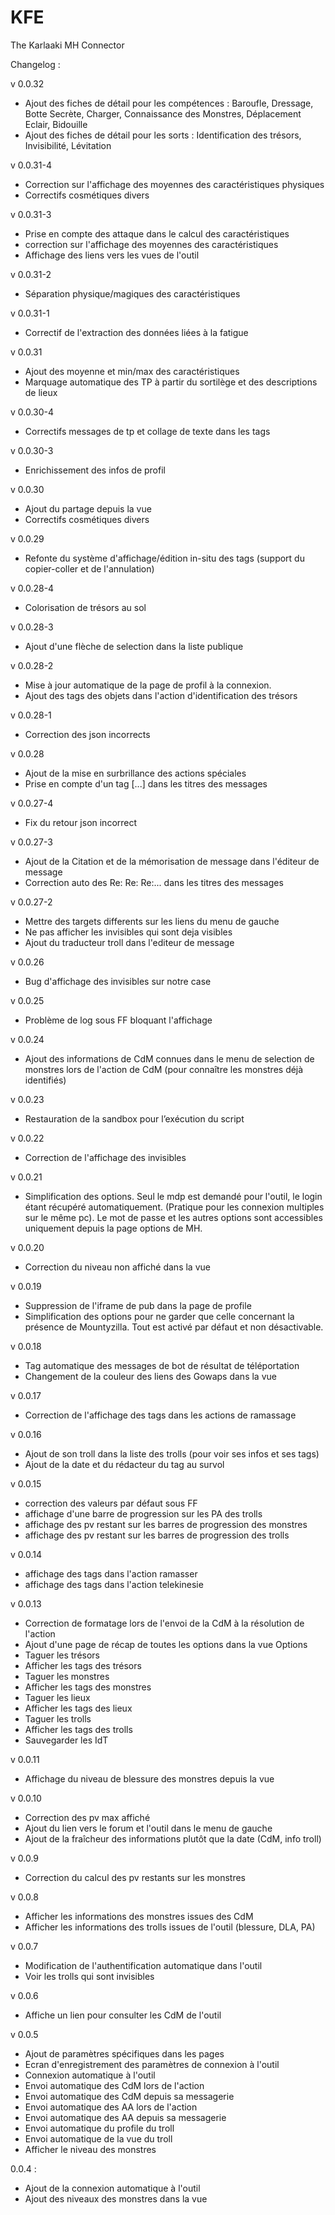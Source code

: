 KFE
===

The Karlaaki MH Connector


Changelog :

v 0.0.32
- Ajout des fiches de détail pour les compétences : Baroufle, Dressage, Botte Secrète, Charger, Connaissance des Monstres, Déplacement Eclair, Bidouille
- Ajout des fiches de détail pour les sorts : Identification des trésors, Invisibilité, Lévitation

v 0.0.31-4
- Correction sur l'affichage des moyennes des caractéristiques physiques
- Correctifs cosmétiques divers

v 0.0.31-3
- Prise en compte des attaque dans le calcul des caractéristiques
- correction sur l'affichage des moyennes des caractéristiques
- Affichage des liens vers les vues de l'outil

v 0.0.31-2
- Séparation physique/magiques des caractéristiques

v 0.0.31-1
- Correctif de l'extraction des données liées à la fatigue

v 0.0.31
- Ajout des moyenne et min/max des caractéristiques
- Marquage automatique des TP à partir du sortilège et des descriptions de lieux

v 0.0.30-4
- Correctifs messages de tp et collage de texte dans les tags

v 0.0.30-3
- Enrichissement des infos de profil

v 0.0.30
- Ajout du partage depuis la vue
- Correctifs cosmétiques divers

v 0.0.29
- Refonte du système d'affichage/édition in-situ des tags (support du copier-coller et de l'annulation)

v 0.0.28-4
- Colorisation de trésors au sol

v 0.0.28-3
- Ajout d'une flèche de selection dans la liste publique

v 0.0.28-2
- Mise à jour automatique de la page de profil à la connexion.
- Ajout des tags des objets dans l'action d'identification des trésors

v 0.0.28-1
- Correction des json incorrects

v 0.0.28
- Ajout de la mise en surbrillance des actions spéciales
- Prise en compte d'un tag [...] dans les titres des messages

v 0.0.27-4
- Fix du retour json incorrect

v 0.0.27-3
- Ajout de la Citation et de la mémorisation de message dans l'éditeur de message
- Correction auto des Re: Re: Re:... dans les titres des messages

v 0.0.27-2
- Mettre des targets differents sur les liens du menu de gauche
- Ne pas afficher les invisibles qui sont deja visibles
- Ajout du traducteur troll dans l'editeur de message

v 0.0.26
- Bug d'affichage des invisibles sur notre case

v 0.0.25
- Problème de log sous FF bloquant l'affichage

v 0.0.24
- Ajout des informations de CdM connues dans le menu de selection de monstres lors de l'action de CdM (pour connaître les monstres déjà identifiés)

v 0.0.23
- Restauration de la sandbox pour l’exécution du script

v 0.0.22
- Correction de l'affichage des invisibles

v 0.0.21
- Simplification des options. Seul le mdp est demandé pour l'outil, le login étant récupéré automatiquement. (Pratique pour les connexion multiples sur le même pc). Le mot de passe et les autres options sont accessibles uniquement depuis la page options de MH.

v 0.0.20
- Correction du niveau non affiché dans la vue

v 0.0.19
- Suppression de l'iframe de pub dans la page de profile
- Simplification des options pour ne garder que celle concernant la présence de Mountyzilla. Tout est activé par défaut et non désactivable.

v 0.0.18
- Tag automatique des messages de bot de résultat de téléportation
- Changement de la couleur des liens des Gowaps dans la vue

v 0.0.17
- Correction de l'affichage des tags dans les actions de ramassage

v 0.0.16
- Ajout de son troll dans la liste des trolls (pour voir ses infos et ses tags)
- Ajout de la date et du rédacteur du tag au survol

v 0.0.15
- correction des valeurs par défaut sous FF
- affichage d'une barre de progression sur les PA des trolls
- affichage des pv restant sur les barres de progression des monstres
- affichage des pv restant sur les barres de progression des trolls

v 0.0.14
- affichage des tags dans l'action ramasser
- affichage des tags dans l'action telekinesie

v 0.0.13
- Correction de formatage lors de l'envoi de la CdM à la résolution de l'action
- Ajout d'une page de récap de toutes les options dans la vue Options
- Taguer les trésors
- Afficher les tags des trésors
- Taguer les monstres
- Afficher les tags des monstres
- Taguer les lieux
- Afficher les tags des lieux
- Taguer les trolls
- Afficher les tags des trolls
- Sauvegarder les IdT

v 0.0.11
- Affichage du niveau de blessure des monstres depuis la vue

v 0.0.10
- Correction des pv max affiché
- Ajout du lien vers le forum et l'outil dans le menu de gauche
- Ajout de la fraîcheur des informations plutôt que la date (CdM, info troll)

v 0.0.9
- Correction du calcul des pv restants sur les monstres

v 0.0.8
- Afficher les informations des monstres issues des CdM
- Afficher les informations des trolls issues de l'outil (blessure, DLA, PA)

v 0.0.7
- Modification de l'authentification automatique dans l'outil
- Voir les trolls qui sont invisibles

v 0.0.6
- Affiche un lien pour consulter les CdM de l'outil

v 0.0.5
- Ajout de paramètres spécifiques dans les pages
- Ecran d'enregistrement des paramètres de connexion à l'outil
- Connexion automatique à l'outil
- Envoi automatique des CdM lors de l'action
- Envoi automatique des CdM depuis sa messagerie
- Envoi automatique des AA lors de l'action
- Envoi automatique des AA depuis sa messagerie
- Envoi automatique du profile du troll
- Envoi automatique de la vue du troll
- Afficher le niveau des monstres

0.0.4 :
- Ajout de la connexion automatique à l'outil
- Ajout des niveaux des monstres dans la vue
